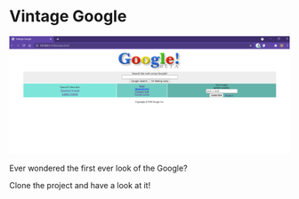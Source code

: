# Vintage Google

![vintage google](img/Vintage-Google.png)

Ever wondered the first ever look of the Google?

Clone the project and have a look at it!
